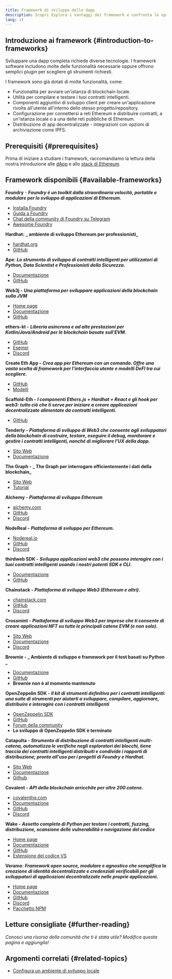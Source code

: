 ```yaml
---
title: Framework di sviluppo delle dapp
description: Scopri Esplora i vantaggi dei framework e confronta le opzioni disponibili.
lang: it
---
```


## Introduzione ai framework {#introduction-to-frameworks}

Sviluppare una dapp completa richiede diverse tecnologie. I framework software includono molte delle funzionalità necessarie oppure offrono semplici plugin per scegliere gli strumenti richiesti.

I framework sono già dotati di molte funzionalità, come:

- Funzionalità per avviare un'istanza di blockchain locale.
- Utilità per compilare e testare i tuoi contratti intelligenti.
- Componenti aggiuntivi di sviluppo client per creare un'applicazione rivolta all'utente all'interno dello stesso progetto/repository.
- Configurazione per connettersi a reti Ethereum e distribuire contratti, a un'istanza locale o a una delle reti pubbliche di Ethereum.
- Distribuzione di app decentralizzate - integrazioni con opzioni di archiviazione come IPFS.

## Prerequisiti {#prerequisites}

Prima di iniziare a studiare i framework, raccomandiamo la lettura della nostra introduzione alle [dApp](/developers/docs/dapps/) e allo [stack di Ethereum](/developers/docs/ethereum-stack/).

## Framework disponibili {#available-frameworks}

**Foundry** - **_Foundry è un toolkit dalla straordinaria velocità, portatile e modulare per lo sviluppo di applicazioni di Ethereum._**

- [Installa Foundry](https://book.getfoundry.sh/)
- [Guida a Foundry](https://book.getfoundry.sh/)
- [Chat della community di Foundry su Telegram](https://t.me/foundry_support)
- [Awesome Foundry](https://github.com/crisgarner/awesome-foundry)

**Hardhat:** **_ ambiente di sviluppo Ethereum per professionisti_**

- [hardhat.org](https://hardhat.org)
- [GitHub](https://github.com/nomiclabs/hardhat)

**Ape**: **_Lo strumento di sviluppo di contratti intelligenti per utilizzatori di Python, Data Scientist e Professionisti della Sicurezza._**

- [Documentazione](https://docs.apeworx.io/ape/stable/)
- [GitHub](https://github.com/ApeWorX/ape)

**Web3j -** **_Una piattaforma per sviluppare applicazioni della blockchain sulla JVM_**

- [Home page](https://www.web3labs.com/web3j-sdk)
- [Documentazione](https://docs.web3j.io)
- [GitHub](https://github.com/web3j/web3j)

**ethers-kt -** **_Libreria asincrona e ad alte prestazioni per Kotlin/Java/Android per le blockchain basate sull'EVM._**

- [GitHub](https://github.com/Kr1ptal/ethers-kt)
- [Esempi](https://github.com/Kr1ptal/ethers-kt/tree/master/examples)
- [Discord](https://discord.gg/rx35NzQGSb)

**Create Eth App -** **_Crea app per Ethereum con un comando. Offre una vasta scelta di framework per l'interfaccia utente e modelli DeFI tra cui scegliere._**

- [GitHub](https://github.com/paulrberg/create-eth-app)
- [Modelli](https://github.com/PaulRBerg/create-eth-app/tree/develop/templates)

**Scaffold-Eth -** **_I componenti Ethers.js + Hardhat + React e gli hook per web3: tutto ciò che ti serve per iniziare a creare applicazioni decentralizzate alimentate da contratti intelligenti._**

- [GitHub](https://github.com/scaffold-eth/scaffold-eth-2)

**Tenderly -** **_Piattaforma di sviluppo di Web3 che consente agli sviluppatori della blockchain di costruire, testare, eseguire il debug, monitorare e gestire i contratti intelligenti, nonché di migliorare l'UX della dapp._**

- [Sito Web](https://tenderly.co/)
- [Documentazione](https://docs.tenderly.co/ethereum-development-practices)

**The Graph -** **_ The Graph per interrogare efficientemente i dati della blockchain_**

- [Sito Web](https://thegraph.com/)
- [Tutorial](/developers/tutorials/the-graph-fixing-web3-data-querying/)

**Alchemy -** **_Piattaforma di sviluppo Ethereum_**

- [alchemy.com](https://www.alchemy.com/)
- [GitHub](https://github.com/alchemyplatform)
- [Discord](https://discord.com/invite/alchemyplatform)

**NodeReal -** **_Piattaforma di sviluppo per Ethereum._**

- [Nodereal.io](https://nodereal.io/)
- [GitHub](https://github.com/node-real)
- [Discord](https://discord.gg/V5k5gsuE)

**thirdweb SDK -** **_Sviluppa applicazioni web3 che possono interagire con i tuoi contratti intelligenti usando i nostri potenti SDK e CLI._**

- [Documentazione](https://portal.thirdweb.com/sdk/)
- [GitHub](https://github.com/thirdweb-dev/)

**Chainstack -** **_Piattaforma di sviluppo Web3 (Ethereum e altri)._**

- [chainstack.com](https://www.chainstack.com/)
- [GitHub](https://github.com/chainstack)
- [Discord](https://discord.gg/BSb5zfp9AT)

**Crossmint -** **_Piattaforma di sviluppo Web3 per imprese che ti consente di creare applicazioni NFT su tutte le principali catene EVM (e non solo)._**

- [Sito Web](https://www.crossmint.com)
- [Documentazione](https://docs.crossmint.com)
- [Discord](https://discord.com/invite/crossmint)

**Brownie -** **_ Ambiente di sviluppo e framework per il test basati su Python _**

- [Documentazione](https://eth-brownie.readthedocs.io/en/latest/)
- [GitHub](https://github.com/eth-brownie/brownie)
- **Brownie non è al momento mantenuto**

**OpenZeppelin SDK -** **_Il kit di strumenti definitivo per i contratti intelligenti: una suite di strumenti per aiutarti a sviluppare, compilare, aggiornare, distribuire e interagire con i contratti intelligenti_**

- [OpenZeppelin SDK](https://openzeppelin.com/sdk/)
- [GitHub](https://github.com/OpenZeppelin/openzeppelin-sdk)
- [Forum della community](https://forum.openzeppelin.com/c/support/17)
- **Lo sviluppo di OpenZeppelin SDK è terminato**

**Catapulta -** **_Strumento di distribuzione di contratti intelligenti multi-catena, automatizza le verifiche negli esploratori dei blocchi, tiene traccia dei contratti intelligenti distribuiti e condivide i rapporti di distribuzione; pronto all'uso per i progetti di Foundry e Hardhat._**

- [Sito Web](https://catapulta.sh/)
- [Documentazione](https://catapulta.sh/docs)
- [Github](https://github.com/catapulta-sh)

**Covalent -** **_API della blockchain arricchite per oltre 200 catene._**

- [covalenthq.com](https://www.covalenthq.com/)
- [Documentazione](https://www.covalenthq.com/docs/api/)
- [GitHub](https://github.com/covalenthq)
- [Discord](https://www.covalenthq.com/discord/)

**Wake -** **_Assetto completo di Python per testare i contratti, fuzzing, distribuzione, scansione delle vulnerabilità e navigazione del codice_**

- [Home page](https://getwake.io/)
- [Documentazione](https://ackeeblockchain.com/wake/docs/latest/)
- [GitHub](https://github.com/Ackee-Blockchain/wake)
- [Estensione del codice VS](https://marketplace.visualstudio.com/items?itemName=AckeeBlockchain.tools-for-solidity)

**Veramo**: **_Framework open source, modulare e agnostico che semplifica la creazione di identità decentralizzate e credenziali verificabili per gli sviluppatori di applicazioni decentralizzate nelle proprie applicazioni._**

- [Home page](https://veramo.io/)
- [Documentazione](https://veramo.io/docs/basics/introduction)
- [GitHub](https://github.com/uport-project/veramo)
- [Discord](https://discord.com/invite/FRRBdjemHV)
- [Pacchetto NPM](https://www.npmjs.com/package/@veramo/core)

## Letture consigliate {#further-reading}

_Conosci una risorsa della comunità che ti è stata utile? Modifica questa pagina e aggiungila!_

## Argomenti correlati {#related-topics}

- [Configura un ambiente di sviluppo locale](/developers/local-environment/)
